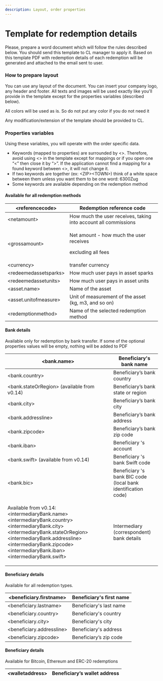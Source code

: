 ```yaml
---
description: Layout, order properties
---
```


# Template for redemption details

Please, prepare a word document which will follow the rules described below. You should send this template to CL manager to apply it. Based on this template PDF with redemption details of each redemption will be generated and attached to the email sent to user.

### How to prepare layout

You can use any layout of the document. You can insert your company logo, any header and footer. All texts and images will be used exactly like you'll provide in the template except for the properties variables (described below).

All colors will be used as is. So do not put any color if you do not need it&#x20;

Any modification/extension of the template should be provided to CL.

### Properties variables

Using these variables, you will operate with the order specific data.

* Keywords (mapped to properties) are surrounded by <>.  Therefore, avoid using <> in the template except for mappings or if you open one “<” then close it by “>”. If the application cannot find a mapping for a found keyword between <>, it will not change it. &#x20;
* If two keywords are together (ex: \<ZIP>\<TOWN>) think of a white space between them unless you want them to be one word: 6300Zug&#x20;
* Some keywords are available depending on the redemption method

#### Available for all redemption methods

| \<referencecode>        | Redemption reference code                                                 |
| ----------------------- | ------------------------------------------------------------------------- |
| \<netamount>            | How much the user receives, taking into account all commissions           |
| \<grossamount>          | <p>Net amount - how much the user receives </p><p>excluding all fees </p> |
| \<currency>             | transfer currency                                                         |
| \<redeemedassetsparks>  | How much user pays in asset sparks                                        |
| \<redeemedassetunits>   | How much user pays in asset units                                         |
| \<asset.name>           | Name of the asset                                                         |
| \<asset.unitofmeasure>  | Unit of measurement of the asset (kg, m3, and so on)                      |
| \<redemptionmethod>     | Name of the selected redemption method                                    |

#### Bank details&#x20;

Available only for redemption by bank transfer. If some of the optional properties values will be empty, nothing will be added to PDF

| \<bank.name>                                                                                                                                                                                                                                                                               | Beneficiary's bank name                                       |
| ------------------------------------------------------------------------------------------------------------------------------------------------------------------------------------------------------------------------------------------------------------------------------------------ | ------------------------------------------------------------- |
| \<bank.country>                                                                                                                                                                                                                                                                            | Beneficiary’s bank country                                    |
| \<bank.stateOrRegion> (available from v0.14)                                                                                                                                                                                                                                               | Beneficiary’s bank state or region                            |
| \<bank.city>                                                                                                                                                                                                                                                                               | Beneficiary’s bank city                                       |
| \<bank.addressline>                                                                                                                                                                                                                                                                        | Beneficiary’s bank address                                    |
| \<bank.zipcode>                                                                                                                                                                                                                                                                            | Beneficiary’s bank zip code                                   |
| \<bank.iban>                                                                                                                                                                                                                                                                               | Beneficiary 's account                                        |
| \<bank.swift> (available from v0.14)                                                                                                                                                                                                                                                       | Beneficiary 's bank Swift code                                |
| \<bank.bic>                                                                                                                                                                                                                                                                                | Beneficiary 's bank BIC code (local bank identification code) |
| <p>Available from v0.14:<br>&#x3C;intermediaryBank.name>&#x3C;intermediaryBank.country>&#x3C;intermediaryBank.city>&#x3C;intermediaryBank.stateOrRegion> &#x3C;intermediaryBank.addressline> &#x3C;intermediaryBank.zipcode> &#x3C;intermediaryBank.iban>&#x3C;intermediaryBank.swift></p> | Intermediary (correspondent) bank details                     |

#### Beneficiary details&#x20;

Available for all redemption types.&#x20;

| \<beneficiary.firstname>    | Beneficiary's first name  |
| --------------------------- | ------------------------- |
| \<beneficiary.lastname>     | Beneficiary's last name   |
| \<beneficiary.country>      | Beneficiary's country     |
| \<beneficiary.city>         | Beneficiary's city        |
| \<beneficiary.addressline>  | Beneficiary's address     |
| \<beneficiary.zipcode>      | Beneficiary’s zip code    |

#### Beneficiary details&#x20;

Available for Bitcoin, Ethereum and ERC-20 redemptions&#x20;

| \<walletaddress>  | Beneficiary’s wallet address  |
| ----------------- | ----------------------------- |
